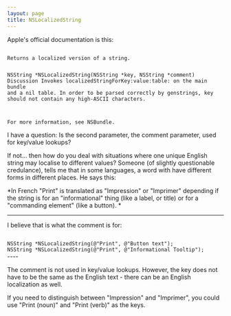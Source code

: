 ```yaml
---
layout: page
title: NSLocalizedString
---
```


Apple's official documentation is this:

<code>
Returns a localized version of a string.

NSString *NSLocalizedString(NSString *key, NSString *comment)
Discussion
Invokes localizedStringForKey:value:table: on the main bundle and a nil table. In order to be parsed correctly by genstrings, key should not contain any high-ASCII characters.

For more information, see NSBundle.
</code>

I have a question: Is the second parameter, the comment parameter, used for key/value lookups?

If not... then how do you deal with situations where one unique English string may localise to different values? Someone (of slightly questionable credulance), tells me that in some languages, a word with have different forms in different places. He says this:

*In French "Print" is translated as "Impression" or "Imprimer" depending if 
the string is for an "informational" thing (like a label, or title) or for 
a "commanding element" (like a button). *

----
I believe that is what the comment is for:

<code>
NSString *NSLocalizedString(@"Print", @"Button text");
NSString *NSLocalizedString(@"Print", @"Informational Tooltip");
</code>
----

The comment is not used in key/value lookups.  However, the key does not have to be the same as the English text - there can be an English localization as well.

If you need to distinguish between "Impression" and "Imprimer", you could use "Print (noun)" and "Print (verb)" as the keys.

